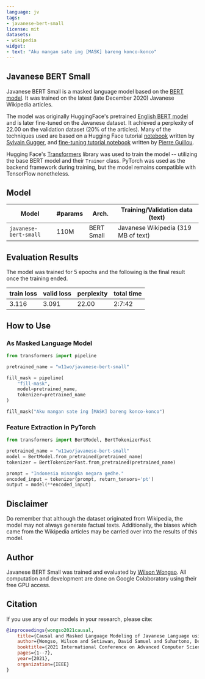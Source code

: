 ```yaml
---
language: jv
tags:
- javanese-bert-small
license: mit
datasets:
- wikipedia
widget:
- text: "Aku mangan sate ing [MASK] bareng konco-konco"
---
```


## Javanese BERT Small
Javanese BERT Small is a masked language model based on the [BERT model](https://arxiv.org/abs/1810.04805). It was trained on the latest (late December 2020) Javanese Wikipedia articles.

The model was originally HuggingFace's pretrained [English BERT model](https://huggingface.co/bert-base-uncased) and is later fine-tuned on the Javanese dataset. It achieved a perplexity of 22.00 on the validation dataset (20% of the articles). Many of the techniques used are based on a Hugging Face tutorial [notebook](https://github.com/huggingface/notebooks/blob/master/examples/language_modeling.ipynb) written by [Sylvain Gugger](https://github.com/sgugger), and [fine-tuning tutorial notebook](https://github.com/piegu/fastai-projects/blob/master/finetuning-English-GPT2-any-language-Portuguese-HuggingFace-fastaiv2.ipynb) written by [Pierre Guillou](https://huggingface.co/pierreguillou).

Hugging Face's [Transformers](https://huggingface.co/transformers) library was used to train the model -- utilizing the base BERT model and their `Trainer` class. PyTorch was used as the backend framework during training, but the model remains compatible with TensorFlow nonetheless.

## Model
| Model                 | #params  | Arch.          | Training/Validation data (text)     |
|-----------------------|----------|----------------|-------------------------------------|
| `javanese-bert-small` |   110M   |   BERT Small   | Javanese Wikipedia (319 MB of text) |

## Evaluation Results
The model was trained for 5 epochs and the following is the final result once the training ended.

| train loss | valid loss | perplexity | total time |
|------------|------------|------------|------------|
|    3.116   |    3.091   |   22.00    |   2:7:42   |

## How to Use
### As Masked Language Model
```python
from transformers import pipeline

pretrained_name = "w11wo/javanese-bert-small"

fill_mask = pipeline(
    "fill-mask",
    model=pretrained_name,
    tokenizer=pretrained_name
)

fill_mask("Aku mangan sate ing [MASK] bareng konco-konco")
```
### Feature Extraction in PyTorch
```python
from transformers import BertModel, BertTokenizerFast

pretrained_name = "w11wo/javanese-bert-small"
model = BertModel.from_pretrained(pretrained_name)
tokenizer = BertTokenizerFast.from_pretrained(pretrained_name)

prompt = "Indonesia minangka negara gedhe."
encoded_input = tokenizer(prompt, return_tensors='pt')
output = model(**encoded_input)
```

## Disclaimer
Do remember that although the dataset originated from Wikipedia, the model may not always generate factual texts. Additionally, the biases which came from the Wikipedia articles may be carried over into the results of this model.

## Author
Javanese BERT Small was trained and evaluated by [Wilson Wongso](https://w11wo.github.io/). All computation and development are done on Google Colaboratory using their free GPU access.

## Citation

If you use any of our models in your research, please cite:

```bib
@inproceedings{wongso2021causal,
    title={Causal and Masked Language Modeling of Javanese Language using Transformer-based Architectures},
    author={Wongso, Wilson and Setiawan, David Samuel and Suhartono, Derwin},
    booktitle={2021 International Conference on Advanced Computer Science and Information Systems (ICACSIS)},
    pages={1--7},
    year={2021},
    organization={IEEE}
}
```
